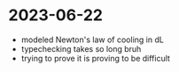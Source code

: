2023-06-22
==========
- modeled Newton's law of cooling in dL
- typechecking takes so long bruh
- trying to prove it is proving to be difficult
